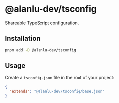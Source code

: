 # @alanlu-dev/tsconfig

Shareable TypeScript configuration.

## Installation

```bash
pnpm add -D @alanlu-dev/tsconfig
```

## Usage

Create a `tsconfig.json` file in the root of your project:

```json
{
  "extends": "@alanlu-dev/tsconfig/base.json"
}
```
